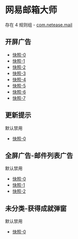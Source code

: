 # 网易邮箱大师

存在 4 规则组 - [com.netease.mail](/src/apps/com.netease.mail.ts)

## 开屏广告

- [快照-0](https://i.gkd.li/import/12893573)
- [快照-1](https://i.gkd.li/import/12923776)
- [快照-2](https://i.gkd.li/import/13195662)
- [快照-3](https://i.gkd.li/import/12818335)
- [快照-4](https://i.gkd.li/import/13206298)
- [快照-5](https://i.gkd.li/import/13207736)
- [快照-6](https://i.gkd.li/import/12999739)
- [快照-7](https://i.gkd.li/import/14046124)

## 更新提示

默认禁用

- [快照-0](https://i.gkd.li/import/12664070)

## 全屏广告-邮件列表广告

默认禁用

- [快照-0](https://i.gkd.li/import/12664070)
- [快照-1](https://i.gkd.li/import/12999833)
- [快照-2](https://i.gkd.li/import/12999841)

## 未分类-获得成就弹窗

默认禁用

- [快照-0](https://i.gkd.li/import/13876817)

